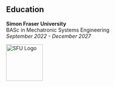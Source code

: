 ## Education

  <div>
    <strong>Simon Fraser University</strong><br>
    BASc in Mechatronic Systems Engineering<br>
    <em>September 2022 - December 2027</em>
  </div>
<p float="left" style="display: flex; align-items: flex-start;">
  <img src="https://www.sfu.ca/favicon.ico" alt="SFU Logo" width="100" height="100" style="margin-right: 15px;">
</p>
